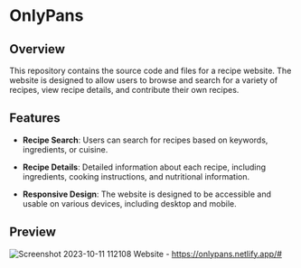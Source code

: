 # OnlyPans

## Overview

This repository contains the source code and files for a recipe website. The website is designed to allow users to browse and search for a variety of recipes, view recipe details, and contribute their own recipes.

## Features

- **Recipe Search**: Users can search for recipes based on keywords, ingredients, or cuisine.

- **Recipe Details**: Detailed information about each recipe, including ingredients, cooking instructions, and nutritional information.

- **Responsive Design**: The website is designed to be accessible and usable on various devices, including desktop and mobile.

## Preview
![Screenshot 2023-10-11 112108](https://github.com/harshkanoje/Recipe_Website/assets/129186823/5f1126fa-d818-4742-a3e8-841899b941a7)
Website - https://onlypans.netlify.app/#



